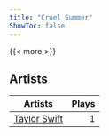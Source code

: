 ```yaml
---
title: "Cruel Summer"
ShowToc: false
---
```


{{< more >}}

## Artists
Artists | Plays 
----- | -----: 
[Taylor Swift](/artists/taylor-swift-33221) | 1

